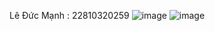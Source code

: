 Lê Đức Mạnh : 22810320259
![image](https://github.com/user-attachments/assets/e57b36ee-3a69-43ed-861a-45d0629c4c3c)
![image](https://github.com/user-attachments/assets/7076acef-1bb6-45d9-b3f1-85d12e87de67)
